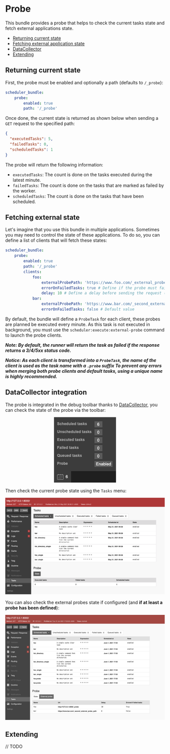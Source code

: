 # Probe

This bundle provides a probe that helps to check the current tasks state
and fetch external applications state.

- [Returning current state](#returning-current-state)
- [Fetching external application state](#fetching-external-state)
- [DataCollector](#datacollector-integration)
- [Extending](#extending)

## Returning current state

First, the probe must be enabled and optionally a path (defaults to `/_probe`):

```yaml
scheduler_bundle:
    probe:
        enabled: true
        path: '/_probe'
```

Once done, the current state is returned as shown below when sending a `GET` request to the specified path:

```json
{
  "executedTasks": 5,
  "failedTasks": 0,
  "scheduledTasks": 1
}
```

The probe will return the following information:

- `executedTasks`: The count is done on the tasks executed during the latest minute.
- `failedTasks`: The count is done on the tasks that are marked as failed by the worker.
- `scheduledTasks`: The count is done on the tasks that have been scheduled.

## Fetching external state

Let's imagine that you use this bundle in multiple applications. 
Sometimes you may need to control the state of these applications. 
To do so, you can define a list of clients that will fetch these states:

```yaml
scheduler_bundle:
    probe:
        enabled: true
        path: '/_probe'
        clients:
            foo:
                externalProbePath: 'https://www.foo.com/_external_probe_path'
                errorOnFailedTasks: true # Define if the probe must fail when `failedTasks` is not equal to 0
                delay: 10 # Define a delay before sending the request (in milliseconds)
            bar:
                externalProbePath: 'https://www.bar.com/_second_external_probe_path'
                errorOnFailedTasks: false # Default value
```

By default, the bundle will define a `ProbeTask` for each client,
these probes are planned be executed every minute.
As this task is not executed in background, 
you must use the `scheduler:execute:external-probe` command to launch the probe clients.

**_Note: By default, the runner will return the task as failed if the response returns a 3/4/5xx status code._**

**_Notice: As each client is transformed into a `ProbeTask`, the name of the client is used as the task name with a `.probe` suffix
To prevent any errors when merging both probe clients and default tasks, using a unique name is highly recommended._**

## DataCollector integration

The probe is integrated in the debug toolbar thanks to [DataCollector](https://symfony.com/doc/current/profiler/data_collector.html#content_wrapper),
you can check the state of the probe via the toolbar:

<div align="center">
    <img src="../assets/toolbar.png" alt="toolbar display" />
</div>

Then check the current probe state using the `Tasks` menu:

<div align="center">
    <img src="../assets/dataCollector.png" alt="DataCollector display" />
</div>

You can also check the external probes state if configured (and **if at least a probe has been defined**):

<div align="center">
    <img src="../assets/externalProbe.png" alt="External probe display" />
</div>

## Extending

// TODO
